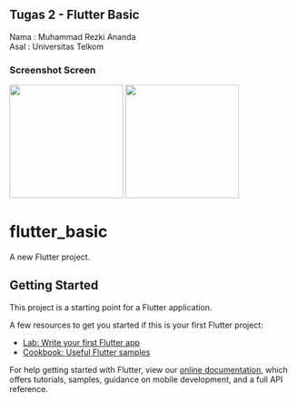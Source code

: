 ## Tugas 2 - Flutter Basic

Nama : Muhammad Rezki Ananda
<br>
Asal : Universitas Telkom

### Screenshot Screen

<img src="https://raw.githubusercontent.com/newbiexpert/Flutter-BasicWidget/master/screenshots/Screenshot_1631107448.png" width="200" />

<img src="https://raw.githubusercontent.com/newbiexpert/Flutter-BasicWidget/master/screenshots/Screenshot_1631107452.png" width="200" />

# flutter_basic

A new Flutter project.

## Getting Started

This project is a starting point for a Flutter application.

A few resources to get you started if this is your first Flutter project:

- [Lab: Write your first Flutter app](https://flutter.dev/docs/get-started/codelab)
- [Cookbook: Useful Flutter samples](https://flutter.dev/docs/cookbook)

For help getting started with Flutter, view our
[online documentation](https://flutter.dev/docs), which offers tutorials, samples, guidance on
mobile development, and a full API reference.
